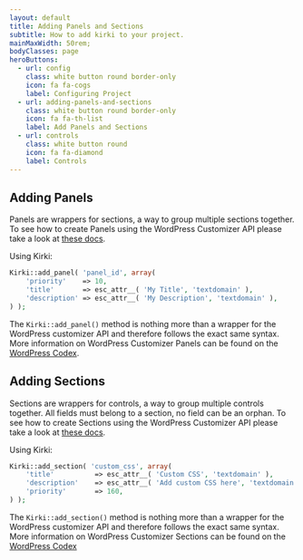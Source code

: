 ```yaml
---
layout: default
title: Adding Panels and Sections
subtitle: How to add kirki to your project.
mainMaxWidth: 50rem;
bodyClasses: page
heroButtons:
  - url: config
    class: white button round border-only
    icon: fa fa-cogs
    label: Configuring Project
  - url: adding-panels-and-sections
    class: white button round border-only
    icon: fa fa-th-list
    label: Add Panels and Sections
  - url: controls
    class: white button round
    icon: fa fa-diamond
    label: Controls
---
```


## Adding Panels

Panels are wrappers for sections, a way to group multiple sections together. To see how to create Panels using the WordPress Customizer API please take a look at [these docs](https://developer.wordpress.org/themes/advanced-topics/customizer-api/#panels).

Using Kirki:
```php
Kirki::add_panel( 'panel_id', array(
    'priority'    => 10,
    'title'       => esc_attr__( 'My Title', 'textdomain' ),
    'description' => esc_attr__( 'My Description', 'textdomain' ),
) );
```

The `Kirki::add_panel()` method is nothing more than a wrapper for the WordPress customizer API and therefore follows the exact same syntax. More information on WordPress Customizer Panels can be found on the [WordPress Codex](https://developer.wordpress.org/themes/advanced-topics/customizer-api/#panels).


## Adding Sections

Sections are wrappers for controls, a way to group multiple controls together. All fields must belong to a section, no field can be an orphan. To see how to create Sections using the WordPress Customizer API please take a look at [these docs](https://developer.wordpress.org/themes/advanced-topics/customizer-api/#sections).

Using Kirki:
```php
Kirki::add_section( 'custom_css', array(
    'title'          => esc_attr__( 'Custom CSS', 'textdomain' ),
    'description'    => esc_attr__( 'Add custom CSS here', 'textdomain' ),
    'priority'       => 160,
) );
```

The `Kirki::add_section()` method is nothing more than a wrapper for the WordPress customizer API and therefore follows the exact same syntax. More information on WordPress Customizer Sections can be found on the [WordPress Codex](https://developer.wordpress.org/themes/advanced-topics/customizer-api/#sections)
